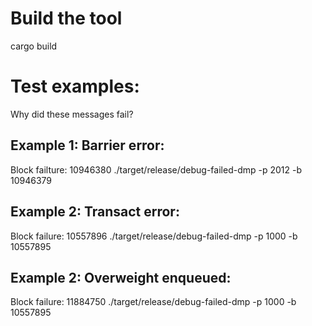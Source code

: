 # Build the tool

cargo build

# Test examples:

Why did these messages fail?

## Example 1: Barrier error:

Block failture: 10946380
./target/release/debug-failed-dmp -p 2012 -b 10946379

## Example 2: Transact error:

Block failure: 10557896
./target/release/debug-failed-dmp -p 1000 -b 10557895

## Example 2: Overweight enqueued:

Block failure: 11884750
./target/release/debug-failed-dmp -p 1000 -b 10557895
